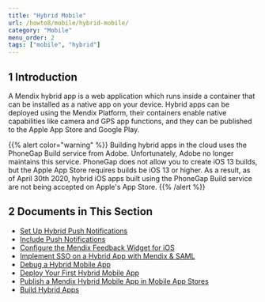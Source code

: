 ```yaml
---
title: "Hybrid Mobile"
url: /howto8/mobile/hybrid-mobile/
category: "Mobile"
menu_order: 2
tags: ["mobile", "hybrid"]
---
```


## 1 Introduction

A Mendix hybrid app is a web application which runs inside a container that can be installed as a native app on your device. Hybrid apps can be deployed using the Mendix Platform, their containers enable native capabilities like camera and GPS app functions, and they can be published to the Apple App Store and Google Play. 

{{% alert color="warning" %}}
Building hybrid apps in the cloud uses the PhoneGap Build service from Adobe. Unfortunately, Adobe no longer maintains this service. PhoneGap does not allow you to create  iOS 13 builds, but the Apple App Store requires builds be iOS 13 or higher. As a result, as of April 30th 2020, hybrid iOS apps built using the PhoneGap Build service are not being accepted on Apple's App Store. 
{{% /alert %}}

## 2 Documents in This Section

* [Set Up Hybrid Push Notifications](/howto8/mobile/setting-up-hybrid-push-notifications/)
* [Include Push Notifications](/howto8/mobile/push-notifications/)
* [Configure the Mendix Feedback Widget for iOS](/howto8/mobile/feedback-widget-ios/)
* [Implement SSO on a Hybrid App with Mendix & SAML](/howto8/mobile/implement-sso-on-a-hybrid-app-with-mendix-and-saml/)
* [Debug a Hybrid Mobile App](/howto8/mobile/debug-a-mobile-app/)
* [Deploy Your First Hybrid Mobile App](/howto8/mobile/deploy-your-first-hybrid-mobile-app/)
* [Publish a Mendix Hybrid Mobile App in Mobile App Stores](/howto8/mobile/publishing-a-mendix-hybrid-mobile-app-in-mobile-app-stores/)
* [Build Hybrid Apps](/howto8/mobile/build-hybrid-apps/) 